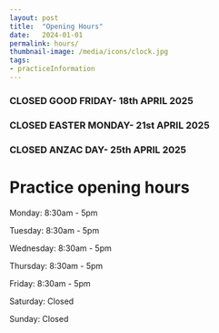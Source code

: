 ```yaml
---
layout: post
title:  "Opening Hours"
date:   2024-01-01
permalink: hours/
thumbnail-image: /media/icons/clock.jpg
tags: 
- practiceInformation
---
```

### CLOSED GOOD FRIDAY- 18th APRIL 2025
### CLOSED EASTER MONDAY- 21st APRIL 2025
### CLOSED ANZAC DAY- 25th APRIL 2025


# Practice opening hours
Monday:       8:30am - 5pm

Tuesday:      8:30am - 5pm

Wednesday:    8:30am - 5pm

Thursday:     8:30am - 5pm

Friday:       8:30am - 5pm

Saturday:     Closed

Sunday:       Closed